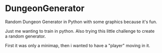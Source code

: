 # DungeonGenerator
Random Dungeon Generator in Python with some graphics because it's fun.

Just me wanting to train in python.
Also trying this little challenge to create a random generator.

First it was only a minimap, then i wanted to have a "player" moving in it.